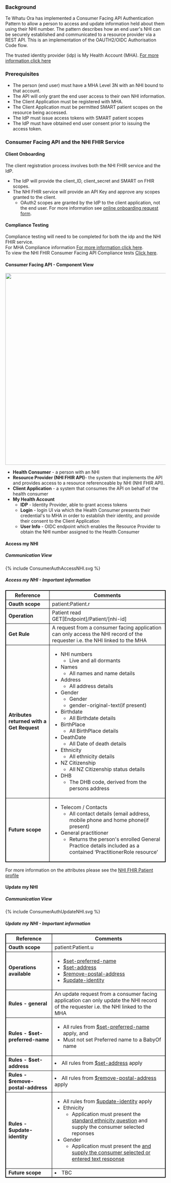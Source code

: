 
### Background

Te Whatu Ora has implemented a Consumer Facing API Authentication Pattern to allow a person to access and update information held about them using their NHI number.
The pattern describes how an end user's NHI can be securely established and communicated to a resource provider via a REST API. This is an implementation of the OAUTH2/OIDC Authorisation Code flow.

The trusted identity provider (idp) is My Health Account (MHA). [For more information click here](https://marketplace.hira.health.nz/digital-services/digital-health-identity-2/)

### Prerequisites

* The person (end user) must have a MHA Level 3N with an NHI bound to that account. 
* The API will only grant the end user access to their own NHI information.
* The Client Application must be registered with MHA.
* The Client Application must be permitted SMART patient scopes on the resource being accessed.
* The IdP must issue access tokens with SMART patient scopes
* The IdP must have obtained end user consent prior to issuing the access token.


### Consumer Facing API and the NHI FHIR Service

#### Client Onboarding

The client registration process involves both the NHI FHIR service and the IdP.
* The IdP will provide the client_ID, client_secret and SMART on FHIR scopes.
* The NHI FHIR service will provide an API Key and approve any scopes granted to the client.
  * OAuth2 scopes are granted by the IdP to the client application, not the end user. For more information see [online onboarding request form](https://mohapis.atlassian.net/servicedesk/customer/portal/3/group/11/create/67).

#### Compliance Testing

Compliance testing will need to be completed for both the idp and the NHI FHIR service. <br />
For MHA Compliance information [For more information click here](https://marketplace.hira.health.nz/digital-services/digital-health-identity-2/). <br />
To view the NHI FHIR Consumer Facing API Compliance tests [Click here](/ConsumerAuthComplianceTesting.html).

#### Consumer Facing API - Component View

<img style="width:600px; float:none" src="ConsumerFacingAuthComponentView.png"/>

* **Health Consumer** - a person with an NHI
* **Resource Provider (NHI FHIR API)**- the system that implements the API and provides access to a resource referenceable by NHI (NHI FHIR API).
* **Client Application** - a system that consumes the API on behalf of the health consumer
* **My Health Account**
  * **IDP** - Identity Provider, able to grant access tokens
  * **Login** - login UI via which the Health Consumer presents their credential's to MHA in order to establish their identity, and provide their consent to the Client Application
  * **User Info** - OIDC endpoint which enables the Resource Provider to obtain the NHI number assigned to the Health Consumer


#### Access my NHI

##### Communication View

<div>
{% include ConsumerAuthAccessNHI.svg %}
</div>

<h5>Access my NHI - Important information</h5>
<table>
<style>
table, th, td {
  border: 1px solid black;
  border-collapse: collapse;
}
</style>
<tr>
<th> Reference </th>
<th> Comments </th>
</tr>

<tr>
<td><b>Oauth scope</b></td>
<td>patient:Patient.r</td>
</tr>

<tr>
<td><b>Operation</b></td>
<td>Patient read <br /> GET[Endpoint]/Patient/[nhi-id] </td>
</tr>

<tr>
<td><b>Get Rule</b></td>
<td>A request from a consumer facing application can only access the NHI record of the requester i.e. the NHI linked to the MHA</td>
</tr>

<tr>
<td><b>Atributes returned with a Get Request</b></td>
<td>
<ul>
  <li>NHI numbers
    <ul>
      <li>Live and all dormants</li>
    </ul>
  </li>
  <li>Names
   <ul>
     <li>All names and name details</li>
   </ul>
  </li>
  <li>Address
   <ul>
     <li>All address details</li>
   </ul>
  </li>
  <li>Gender
   <ul>
     <li>Gender</li>
     <li>gender-original-text(if present)</li>
   </ul>
  </li>
  <li>Birthdate
   <ul>
     <li>All Birthdate details</li>
   </ul>
  </li>
  <li>BirthPlace
   <ul>
     <li>All BirthPlace details</li>
   </ul>
  </li>
  <li>DeathDate
   <ul>
     <li>All Date of death details</li>
   </ul>
  </li>
  <li>Ethnicity
   <ul>
     <li>All ethnicity details</li>
   </ul>
  </li>
  <li>NZ Citizenship
   <ul>
     <li>All NZ Citizenship status details</li>
   </ul>
  </li>
  <li>DHB
   <ul>
     <li>The DHB code, derived from the persons address</li>
   </ul>
  </li>
</ul>
</td>
</tr>

<tr>
<td><b>Future scope</b></td>
<td>
  <ul>
    <li>Telecom / Contacts
    <ul>
      <li>All contact details (email address, mobile phone and home phone(if present)</li>
    </ul></li>
    <li>General practitioner
      <ul>
        <li>Returns the person's enrolled General Practice details included as a contained ‘PractitionerRole resource’</li>
      </ul>
    </li>
  </ul>
</td>
</tr>
</table>

For more information on the attributes please see the [NHI FHIR Patient profile](/StructureDefinition-NhiPatient.html)


#### Update my NHI

##### Communication View

<div>
{% include ConsumerAuthUpdateNHI.svg %}
</div>

<h5>Update my NHI - Important information</h5>
<table>
<style>
table, th, td {
  border: 1px solid black;
  border-collapse: collapse;
}
</style>
<tr><th> Reference </th>
<th> Comments </th></tr>

<tr>
<td><b>Oauth scope</b></td>
<td>patient:Patient.u</td>
</tr>

<tr>
<td><b>Operations available</b></td>
<td>
  <ul>
    <li><a href="updateName.html#set-preferred-name-overview">$set-preferred-name</a></li>
    <li><a href="updateAddress.html#set-address">$set-address</a></li>
    <li><a href="updateAddress.html#remove-postal-address">$remove-postal-address</a></li>
    <li><a href="updateIdentity.html#update-identity">$update-identity</a></li>
  </ul>
</td>
</tr>

<tr>
<td><b>Rules - general</b></td>
<td>An update request from a consumer facing application can only update the NHI record of the requester i.e. the NHI linked to the MHA</td>
</tr>

<tr>
<td><b>Rules - $set-preferred-name</b></td>
<td>
  <ul>
   <li>All rules from <a href="updateName.html#set-preferred-name-overview">$set-preferred-name</a> apply, and </li>
   <li>Must not set Preferred name to a BabyOf name</li>
  </ul>
</td>
</tr>

<tr>
<td><b>Rules - $set-address</b></td>
<td><li>All rules from <a href="updateAddress.html#set-address">$set-address</a> apply</li></td>
</tr>

<tr>
<td><b>Rules - $remove-postal-address</b></td>
<td><li>All rules from <a href="updateAddress.html#remove-postal-address">$remove-postal-address</a> apply</li></td>
</tr>

<tr>
<td><b>Rules - $update-identity</b></td>
<td>
<ul>
 <li>All rules from <a href="updateIdentity.html">$update-identity</a> apply</li>
 <li> Ethnicity
  <ul> <li>Application must present the <a href="FAQ.html#how-should-my-application-present-the-standard-ethnicity-question">standard ethnicity question</a> and supply the consumer selected reponses</li>
  </ul>
 </li>
 <li>Gender
  <ul>
   <li>Application must present the <a href="FAQ.html#how-should-my-application-present-the-standard-gender-question"> and supply the consumer selected or entered text response </a></li>
  </ul>
 </li>
</ul>
</td>
</tr>

<tr>
<td><b>Future scope</b></td>
<td><li>TBC</li></td>
</tr>
</table>
